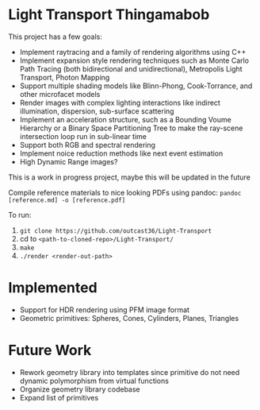 # Light Transport Thingamabob
This project has a few goals:
* Implement raytracing and a family of rendering algorithms using C++
* Implement expansion style rendering techniques such as Monte Carlo Path Tracing (both bidirectional and unidirectional), Metropolis Light Transport, Photon Mapping
* Support multiple shading models like Blinn-Phong, Cook-Torrance, and other microfacet models
* Render images with complex lighting interactions like indirect illumination, dispersion, sub-surface scattering
* Implement an acceleration structure, such as a Bounding Voume Hierarchy or a Binary Space Partitioning Tree to make the ray-scene intersection loop run in sub-linear time
* Support both RGB and spectral rendering
* Implement noice reduction methods like next event estimation
* High Dynamic Range images?

This is a work in progress project, maybe this will be updated in the future

Compile reference materials to nice looking PDFs using pandoc:
```pandoc [reference.md] -o [reference.pdf]```

To run:
1. ```git clone https://github.com/outcast36/Light-Transport```
2. cd to ```<path-to-cloned-repo>/Light-Transport/```
3. ```make```
4. ```./render <render-out-path>```
   
# Implemented
* Support for HDR rendering using PFM image format
* Geometric primitives: Spheres, Cones, Cylinders, Planes, Triangles

# Future Work
* Rework geometry library into templates since primitive do not need dynamic polymorphism from virtual functions
* Organize geometry library codebase
* Expand list of primitives 
